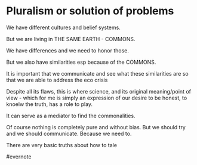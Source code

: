 # Pluralism or solution of problems

We have different cultures and belief systems.

But we are living in THE SAME EARTH - COMMONS.

We have differences and we need to honor those.

But we also have similarities esp because of the COMMONS.

It is important that we communicate and see what these similarities are so that we are able to address the eco crisis

Despite all its flaws, this is where science, and its original meaning/point of view - which for me is simply an expression of our desire to be honest, to knoelw the truth, has a role to play.

It can serve as a mediator to find the commonalities.

Of course nothing is completely pure and without bias. But we should try and we should communicate. Because we need to.

There are very basic truths about how to tale

\#evernote

